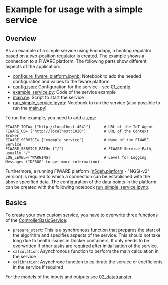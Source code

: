 # Example for usage with a simple service
## Overview
As an example of a simple service using Encodapy, a heating regulator based on a two-position regulator is created. The example shows a connection to a FIWARE platform. The following parts show different aspects of the application:
- [configure_fiware_platform.ipynb](./configure_fiware_platform.ipynb): Notebook to add the needed configuration and values to the fiware platform
- [config.json](./config.json): Configuration for the service - see [01_config](./../01_config/)
- [example_service.py](./example_service.py): Code of the service example
- [main.py](./main.py): Script to start the service
- [run_simple_service.ipynb](./run_simple_service.ipynb): Notebook to run the service (also possible to run the [main.py](./main.py))

To run the example, you need to add a [.env](.env):
```
FIWARE_IOTA= ["http://localhost:4041"]      # URL of the IoT Agent
FIWARE_CB= ["http://localhost:1026"]        # URL of the Context Broker
FIWARE_SERVICE= ["example_service"]         # Name of the FIWARE Service
FIWARE_SERVICE_PATH= ["/"]                  # FIWARE Service Path, usually "/"
LOG_LEVEL=["WARNING]                        # Level for Logging Messages ("DEBUG" to get more information)
```
Furthermore, a running FIWARE platform ([n5geh.platform](https://github.com/N5GEH/n5geh.platform) - "NGSI-v2" version) is required to which a connection can be established with the above specified data. The configuration of the data points in the platform can be created with the following notebook [run_simple_service.ipynb](./run_simple_service.ipynb).

## Basics
To create your own custom service, you have to overwrite three functions of the [ControllerBasicService](./../../encodapy/service/basic_service.py):
- `prepare_start`: This is a synchronous function that prepares the start of the algorithm and specifies aspects of the service. This should not take long due to health issues in Docker containers. It only needs to be overwritten if other tasks are required after initialisation of the service.
- `calculation`: Asynchronous function to perform the main calculation in the service
- `calibration`: Asynchrone function to calibrate the service or coefficients in the service if required

For the models of the inputs and outputs see [02_datatransfer](./../02_datatransfer/)
